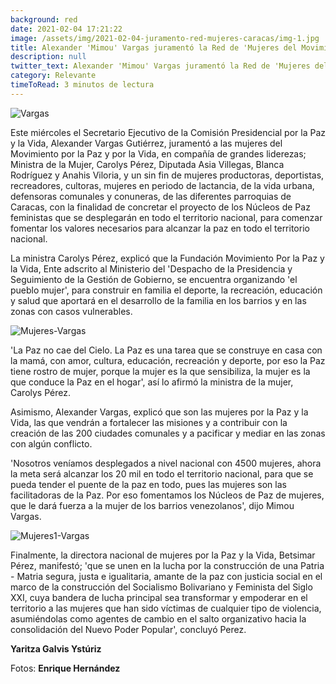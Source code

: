 ```yaml
---
background: red
date: 2021-02-04 17:21:22
image: /assets/img/2021-02-04-juramento-red-mujeres-caracas/img-1.jpg
title: Alexander 'Mimou' Vargas juramentó la Red de 'Mujeres del Movimiento por La Paz y la Vida' en Caracas
description: null
twitter_text: Alexander 'Mimou' Vargas juramentó la Red de 'Mujeres del Movimiento por La Paz y la Vida' en Caracas
category: Relevante
timeToRead: 3 minutos de lectura
---
```

![Vargas](/assets/img/2021-02-04-juramento-red-mujeres-caracas/img-1.jpg)


Este miércoles el Secretario Ejecutivo de la Comisión Presidencial por la Paz y la Vida, Alexander Vargas Gutiérrez, juramentó a las mujeres del Movimiento por la Paz y por la Vida, en compañía de grandes liderezas; Ministra de la Mujer, Carolys Pérez, Diputada Asia Villegas, Blanca Rodríguez y Anahis Viloria, y un sin fin de mujeres productoras, deportistas, recreadores, cultoras, mujeres en periodo de lactancia, de la vida urbana, defensoras comunales y conuneras, de las diferentes parroquias de Caracas, con la finalidad de concretar el proyecto de los Núcleos de Paz feministas que se desplegarán en todo el territorio nacional, para comenzar  fomentar los valores necesarios para alcanzar la paz en todo el territorio nacional. 

La ministra Carolys Pérez, explicó que la Fundación Movimiento Por la Paz y la Vida, Ente adscrito al Ministerio del 'Despacho de la Presidencia y Seguimiento de la Gestión de Gobierno, se encuentra organizando 'el pueblo mujer', para construir en familia el deporte, la recreación, educación y salud que aportará en el desarrollo de la familia en los barrios y en las zonas con casos vulnerables.

![Mujeres-Vargas](/assets/img/2021-02-04-juramento-red-mujeres-caracas/img-3.jpg)

'La Paz no cae del Cielo. La Paz es una tarea que se construye en casa con la mamá, con amor, cultura, educación, recreación y deporte, por eso la Paz tiene rostro de mujer, porque la mujer es la que sensibiliza, la mujer es la que conduce la Paz en el hogar', así lo afirmó la ministra de la mujer, Carolys Pérez.

Asimismo, Alexander Vargas, explicó que son las mujeres por la Paz y la Vida, las que vendrán a fortalecer las misiones y a contribuir con la creación de las 200 ciudades comunales y a pacificar y mediar en las zonas con algún conflicto.

'Nosotros veníamos desplegados a nivel nacional con 4500 mujeres, ahora la meta será alcanzar los 20 mil en todo el territorio nacional, para que se pueda tender el puente de la paz en todo, pues las mujeres son las facilitadoras de la Paz. Por eso fomentamos los Núcleos de Paz de mujeres, que le dará fuerza a la mujer de los barrios venezolanos', dijo Mimou Vargas.

![Mujeres1-Vargas](/assets/img/2021-02-04-juramento-red-mujeres-caracas/img-4.jpg)

Finalmente, la directora nacional de mujeres por la Paz y la Vida, Betsimar Pérez, manifestó; 'que se unen en la lucha por la construcción de una Patria - Matria segura, justa e igualitaria, amante de la paz con justicia social en el marco de la construcción del Socialismo Bolivariano y Feminista del Siglo XXI, cuya bandera de lucha principal sea transformar  y empoderar en el territorio a las mujeres que han sido víctimas de cualquier tipo de violencia, asumiéndolas como agentes de cambio en el salto organizativo hacia la consolidación del Nuevo Poder Popular', concluyó Perez.

**Yaritza Galvis Ystúriz**

Fotos: **Enrique Hernández**



